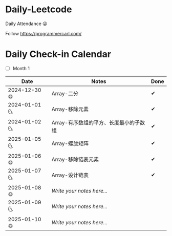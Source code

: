 # Daily-Leetcode
Daily Attendance 😜

Follow https://programmercarl.com/

# Daily Check-in Calendar
- [ ] Month 1

| Date       | Notes                           | Done |
|------------|---------------------------------|------|
| 2024-12-30 🌞 | Array-二分     | ✔   |
| 2024-01-01 🌜 | Array-移除元素 | ✔ |
| 2024-01-02 🌜 | Array-有序数组的平方、长度最小的子数组 | ✔ |
| 2025-01-05 🌜 | Array-螺旋矩阵                         | ✔ |
| 2025-01-06 🌞 | Array-移除链表元素                     | ✔ |
| 2025-01-07 🌜 | Array-设计链表                         | ✔ |
| 2025-01-08 🌞 | _Write your notes here..._     |     |
| 2025-01-09 🌜 | _Write your notes here..._     |     |
| 2025-01-10 🌞 | _Write your notes here..._     |     |

<!-- Continue adding more rows for additional days as needed -->